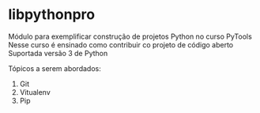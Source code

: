 # libpythonpro
Módulo para exemplificar construção de projetos Python no curso PyTools
Nesse curso é ensinado como contribuir co projeto de código aberto
Suportada versão 3 de Python

Tópicos a serem abordados:
1. Git
2. Vitualenv
3. Pip